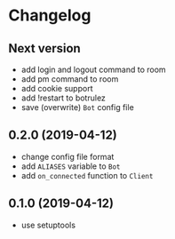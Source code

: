 # Changelog

## Next version

- add login and logout command to room
- add pm command to room
- add cookie support
- add !restart to botrulez
- save (overwrite) `Bot` config file

## 0.2.0 (2019-04-12)

- change config file format
- add `ALIASES` variable to `Bot`
- add `on_connected` function to `Client`

## 0.1.0 (2019-04-12)

- use setuptools
